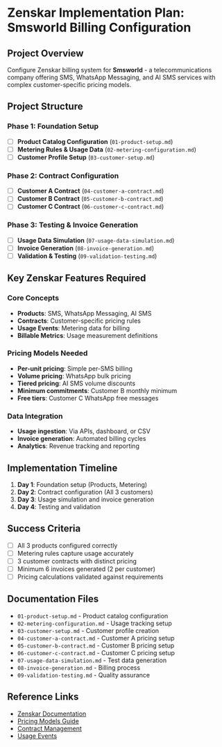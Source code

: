 # Zenskar Implementation Plan: Smsworld Billing Configuration

## Project Overview
Configure Zenskar billing system for **Smsworld** - a telecommunications company offering SMS, WhatsApp Messaging, and AI SMS services with complex customer-specific pricing models.

## Project Structure

### Phase 1: Foundation Setup
- [ ] **Product Catalog Configuration** (`01-product-setup.md`)
- [ ] **Metering Rules & Usage Data** (`02-metering-configuration.md`)
- [ ] **Customer Profile Setup** (`03-customer-setup.md`)

### Phase 2: Contract Configuration
- [ ] **Customer A Contract** (`04-customer-a-contract.md`)
- [ ] **Customer B Contract** (`05-customer-b-contract.md`) 
- [ ] **Customer C Contract** (`06-customer-c-contract.md`)

### Phase 3: Testing & Invoice Generation
- [ ] **Usage Data Simulation** (`07-usage-data-simulation.md`)
- [ ] **Invoice Generation** (`08-invoice-generation.md`)
- [ ] **Validation & Testing** (`09-validation-testing.md`)

## Key Zenskar Features Required

### Core Concepts
- **Products**: SMS, WhatsApp Messaging, AI SMS
- **Contracts**: Customer-specific pricing rules
- **Usage Events**: Metering data for billing
- **Billable Metrics**: Usage measurement definitions

### Pricing Models Needed
- **Per-unit pricing**: Simple per-SMS billing
- **Volume pricing**: WhatsApp bulk pricing
- **Tiered pricing**: AI SMS volume discounts
- **Minimum commitments**: Customer B monthly minimum
- **Free tiers**: Customer C WhatsApp free messages

### Data Integration
- **Usage ingestion**: Via APIs, dashboard, or CSV
- **Invoice generation**: Automated billing cycles
- **Analytics**: Revenue tracking and reporting

## Implementation Timeline
1. **Day 1**: Foundation setup (Products, Metering)
2. **Day 2**: Contract configuration (All 3 customers)
3. **Day 3**: Usage simulation and invoice generation
4. **Day 4**: Testing and validation

## Success Criteria
- [ ] All 3 products configured correctly
- [ ] Metering rules capture usage accurately
- [ ] 3 customer contracts with distinct pricing
- [ ] Minimum 6 invoices generated (2 per customer)
- [ ] Pricing calculations validated against requirements

## Documentation Files
- `01-product-setup.md` - Product catalog configuration
- `02-metering-configuration.md` - Usage tracking setup
- `03-customer-setup.md` - Customer profile creation
- `04-customer-a-contract.md` - Customer A pricing setup
- `05-customer-b-contract.md` - Customer B pricing setup
- `06-customer-c-contract.md` - Customer C pricing setup
- `07-usage-data-simulation.md` - Test data generation
- `08-invoice-generation.md` - Billing process
- `09-validation-testing.md` - Quality assurance

## Reference Links
- [Zenskar Documentation](https://docs.zenskar.com/docs/introduction-to-zenskar)
- [Pricing Models Guide](https://docs.zenskar.com/docs/pricing-models)
- [Contract Management](https://docs.zenskar.com/docs/contracts)
- [Usage Events](https://docs.zenskar.com/docs/usage-events) 